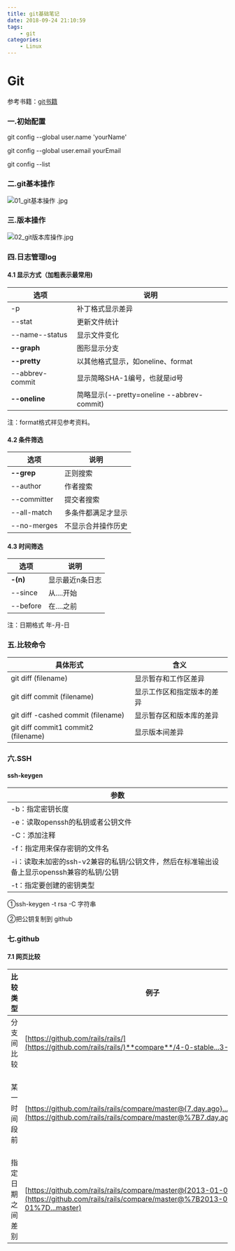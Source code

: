 ```yaml
---
title: git基础笔记
date: 2018-09-24 21:10:59
tags:
	- git
categories:
	- Linux
---
```

# Git




参考书籍：[git书籍](https://git-scm.com/book/zh/v2)
### 一.初始配置

git config --global user.name 'yourName'

git config --global user.email yourEmail

git config --list

### 二.git基本操作
![01_git基本操作 .jpg](01.jpeg)

### 三.版本操作

![02_git版本库操作.jpg](02.jpeg)

### 四.日志管理log

#### 4.1 显示方式（加粗表示最常用)
| 选项 | 说明 |
| --- | --- |
| -p | 补丁格式显示差异 |
| --stat | 更新文件统计 |
| --name--status | 显示文件变化 |
| **--graph** | 图形显示分支 |
| **--pretty** | 以其他格式显示，如oneline、format |
| --abbrev-commit | 显示简略SHA-1编号，也就是id号 |
| **--oneline** | 简略显示(--pretty=oneline --abbrev-commit) |


注：format格式祥见参考资料。

#### 4.2 条件筛选
| 选项 | 说明 |
| --- | --- |
| **--grep** | 正则搜索 |
| --author | 作者搜索 |
| --committer | 提交者搜索 |
| --all-match | 多条件都满足才显示 |
| --no-merges | 不显示合并操作历史 |


#### 4.3 时间筛选
| 选项 | 说明 |
| --- | --- |
| **-(n)** | 显示最近n条日志 |
| --since | 从....开始 |
| --before | 在....之前 |


注：日期格式 年-月-日

### 五.比较命令
| 具体形式 | 含义 |
| --- | --- |
| git diff (filename) | 显示暂存和工作区差异 |
| git diff commit (filename) | 显示工作区和指定版本的差异 |
| git diff -cashed commit (filename) | 显示暂存区和版本库的差异 |
| git diff commit1 commit2 (filename) | 显示版本间差异 |


### 六.SSH

#### ssh-keygen
| 参数 |
| --- |
| -b：指定密钥长度 |
| -e：读取openssh的私钥或者公钥文件 |
| -C：添加注释 |
| -f：指定用来保存密钥的文件名 |
| -i：读取未加密的ssh-v2兼容的私钥/公钥文件，然后在标准输出设备上显示openssh兼容的私钥/公钥 |
| -t：指定要创建的密钥类型 |


①ssh-keygen -t rsa -C 字符串

②把公钥复制到 github

### 七.github

#### 7.1 网页比较
| 比较类型 | 例子 | 规律 |
| --- | --- | --- |
| 分支间比较 | [https://github.com/rails/rails/](https://github.com/rails/rails/)**compare**/4-0-stable...3-2-stable | 仓库地址/compare/分支名...分支名 |
| 某一时间段前 | [https://github.com/rails/rails/compare/master@{7.day.ago}...master](https://github.com/rails/rails/compare/master@%7B7.day.ago%7D...master) | 分支名+@+时间段...分支名(同)支持：day、week、month、year |
| 指定日期之间差别 | [https://github.com/rails/rails/compare/master@{2013-01-01}...master](https://github.com/rails/rails/compare/master@%7B2013-01-01%7D...master) |  |


